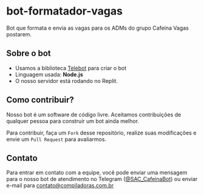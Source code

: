 # bot-formatador-vagas
Bot que formata e envia as vagas para os ADMs do grupo Cafeína Vagas postarem.

## Sobre o bot

- Usamos a biblioteca [Telebot](https://github.com/mullwar/telebot) para criar o bot
- Linguagem usada: **Node.js**
- O nosso servidor está rodando no Replit.

## Como contribuir?

Nosso bot é um software de código livre. Aceitamos contribuições de qualquer pessoa para construir um bot ainda melhor.

Para contribuir, faça um `Fork` desse repositório, realize suas modificações e envie um `Pull Request` para avaliarmos.

## Contato

Para entrar em contato com a equipe, você pode enviar uma mensagem para o nosso bot de atendimento no Telegram ([@SAC_CafeinaBot](https://t.me/SAC_CafeinaBot)) ou enviar e-mail para contato@compiladoras.com.br
